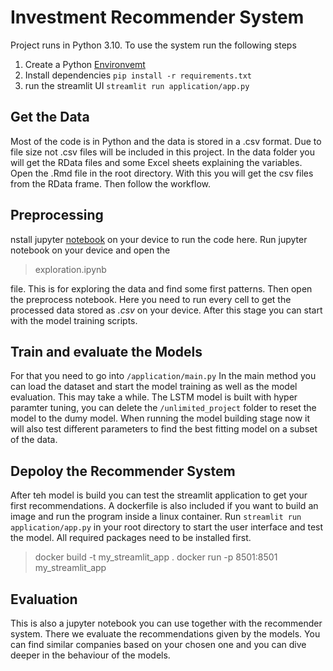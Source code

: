 # Investment Recommender System
Project runs in Python 3.10. To use the system run the following steps

 1. Create a Python [Environvemt](https://www.freecodecamp.org/news/how-to-setup-virtual-environments-in-python/)
 2. Install dependencies `pip install -r requirements.txt`
 3. run the streamlit UI `streamlit run application/app.py`

## Get the Data
Most of the code is in Python and the data is stored in a .csv format. Due to file size not .csv files will be included in this project. In the data folder you will get the RData files and some Excel sheets explaining the variables. Open the .Rmd file in the root directory. With this you will get the csv files from the RData frame. Then follow the workflow.

## Preprocessing
nstall jupyter [notebook](https://jupyter.org/) on your device to run the code here. Run jupyter notebook on your device and open the 

> exploration.ipynb

 file. This is for exploring the data and find some first patterns. Then open the preprocess notebook. Here you need to run every cell to get the processed data stored as *.csv* on your device. After this stage you can start with the model training scripts.

## Train and evaluate the Models

For that you need to go into `/application/main.py` In the main method you can load the dataset and start the model training as well as the model evaluation. This may take a while. The LSTM model is built with hyper paramter tuning, you can delete the `/unlimited_project` folder to reset the model to the dumy model. When running the model building stage now it will also test different parameters to find the best fitting model on a subset of the data.

## Depoloy the Recommender System
After teh model is build you can test the streamlit application to get your first recommendations. A dockerfile is also included if you want to build an image and run the program inside a linux container. Run `streamlit run application/app.py` in your root directory to start the user interface and test the model. All required packages need to be installed first.

> docker build -t my_streamlit_app .
> docker run -p 8501:8501 my_streamlit_app

## Evaluation
This is also a jupyter notebook you can use together with the recommender system. There we evaluate the recommendations given by the models. You can find similar companies based on your chosen one and you can dive deeper in the behaviour of the models. 
